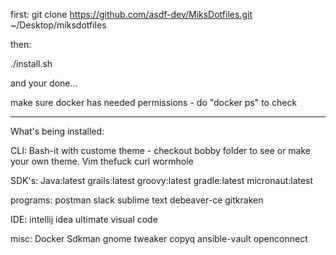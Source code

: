 first:
git clone https://github.com/asdf-dev/MiksDotfiles.git ~/Desktop/miksdotfiles

then:

./install.sh


and your done...


make sure docker has needed permissions - do "docker ps" to check

----
What's being installed:


CLI:
 Bash-it
 with custome theme - checkout bobby folder to see or make your own theme.
 Vim
 thefuck
 curl
 wormhole



SDK's:
 Java:latest
 grails:latest
 groovy:latest
 gradle:latest
 micronaut:latest

programs:
 postman
 slack
 sublime text
 debeaver-ce
 gitkraken

IDE:
 intellij idea ultimate
 visual code

misc:
 Docker
 Sdkman
 gnome tweaker
 copyq
 ansible-vault
 openconnect

